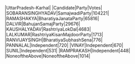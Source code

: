  
|UttarPradesh-Karhal|
|Candidate|Party|Votes|
|SOBARANSINGHYADAV|SamajwadiParty|104221|
|RAMASHAKYA|BharatiyaJanataParty|65816|
|DALVIR|BahujanSamajParty|29676|
|KAUSHALYADAV|RashtriyaLokDal|4683|
|LALKUMAR|RashtriyaKisanMajdoorParty|1713|
|RANVIJAYSINGH|BharatiyaSubhashSena|776|
|PANNALAL|Independent|720|
|VINAY|Independent|670|
|SUNIL|Independent|531|
|RAMPRAKASH|Independent|448|
|NoneoftheAbove|NoneoftheAbove|1014|
